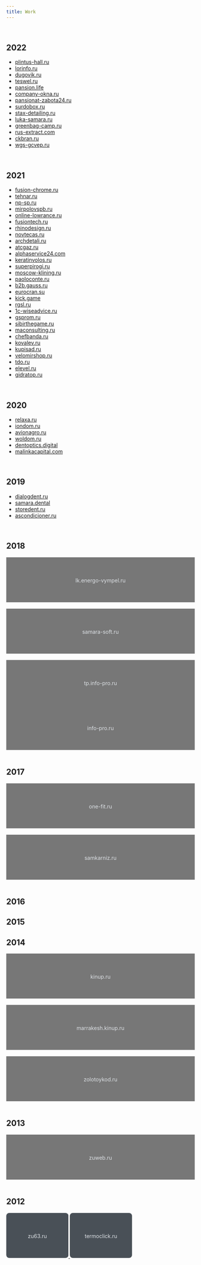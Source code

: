 ```yaml
---
title: Work
---
```


<br>

## 2022

- [plintus-hall.ru](/work/plintus-hall.ru)
- [lorinfo.ru](/work/lorinfo.ru)
- [dugovik.ru](/work/dugovik.ru)
- [teswel.ru](/work/teswel.ru)
- [pansion.life](/work/pansion.life)
- [company-okna.ru](/work/company-okna.ru)
- [pansionat-zabota24.ru](/work/pansionat-zabota24.ru)
- [surdobox.ru](/work/surdobox.ru)
- [stax-detailing.ru](/work/stax-detailing.ru)
- [luka-samara.ru](/work/luka-samara.ru)
- [greenbag-camp.ru](/work/greenbag-camp.ru)
- [rus-extract.com](/work/rus-extract.com)
- [ckbran.ru](/work/ckbran.ru)
- [wgs-gcvep.ru](/work/wgs-gcvep.ru)

<br>

## 2021

- [fusion-chrome.ru](/work/fusion-chrome.ru)
- [tehnar.ru](/work/tehnar.ru)
- [np-sp.ru](/work/np-sp.ru)
- [mirpolovspb.ru](/work/mirpolovspb.ru)
- [online-lowrance.ru](/work/online-lowrance.ru)
- [fusiontech.ru](/work/fusiontech.ru)
- [rhinodesign.ru](/work/rhinodesign.ru)
- [novtecas.ru](/work/novtecas.ru)
- [archdetali.ru](/work/archdetali.ru)
- [atcgaz.ru](/work/atcgaz.ru)
- [alphaservice24.com](/work/alphaservice24.com)
- [keratinvolos.ru](/work/keratinvolos.ru)
- [superpirogi.ru](/work/superpirogi.ru)
- [moscow-klining.ru](/work/moscow-klining.ru)
- [paoloconte.ru](/work/paoloconte.ru)
- [b2b.gauss.ru](/work/b2b.gauss.ru)
- [eurocran.su](/work/eurocran.su)
- [kick.game](/work/kick.game)
- [rgsl.ru](/work/rgsl.ru)
- [1c-wiseadvice.ru](/work/1c-wiseadvice.ru)
- [gsprom.ru](/work/gsprom.ru)
- [sibirthegame.ru](/work/sibirthegame.ru)
- [maconsulting.ru](/work/maconsulting.ru)
- [chefbanda.ru](/work/chefbanda.ru)
- [kovalev.ru](/work/kovalev.ru)
- [kupisad.ru](/work/kupisad.ru)
- [velomirshop.ru](/work/velomirshop.ru)
- [tdo.ru](/work/tdo.ru)
- [elevel.ru](/work/elevel.ru)
- [gidratop.ru](/work/gidratop.ru)

<br>

## 2020

- [relaxa.ru](/work/relaxa.ru)
- [iondom.ru](/work/iondom.ru)
- [avionagro.ru](/work/avionagro.ru)
- [woldom.ru](/work/woldom.ru)
- [dentoptics.digital](/work/dentoptics.digital)
- [malinkacapital.com](/work/malinkacapital.com)

<br>

## 2019

- [dialogdent.ru](/work/dialogdent.ru)
- [samara.dental](/work/samara.dental)
- [storedent.ru](/work/storedent.ru)
- [ascondicioner.ru](/work/ascondicioner.ru)

<br>

## 2018

<!--
- [lk.energo-vympel.ru](/work/lk.energo-vympel.ru)
- [samara-soft.ru](/work/samara-soft.ru)
- [tp.info-pro.ru](/work/tp.info-pro.ru)
- [info-pro.ru](/work/info-pro.ru)
-->

<div class="d-flex">
  <a href="/work/lk.energo-vympel.ru">
    <svg xmlns="http://www.w3.org/2000/svg" width="100%" height="120" role="img" aria-label="lk.energo-vympel.ru">
      <title>lk.energo-vympel.ru</title>
      <rect width="100%" height="100%" fill="#777"></rect>
      <text x="50%" y="50%" fill="#dee2e6" dy=".5em" text-anchor="middle">lk.energo-vympel.ru</text>
    </svg>
  </a>
  &nbsp;
  <a href="/work/samara-soft.ru">
    <svg xmlns="http://www.w3.org/2000/svg" width="100%" height="120" role="img" aria-label="samara-soft.ru">
      <title>samara-soft.ru</title>
      <rect width="100%" height="100%" fill="#777"></rect>
      <text x="50%" y="50%" fill="#dee2e6" dy=".5em" text-anchor="middle">samara-soft.ru</text>
    </svg>
  </a>
  &nbsp;
  <a href="/work/tp.info-pro.ru">
    <svg xmlns="http://www.w3.org/2000/svg" width="100%" height="120" role="img" aria-label="tp.info-pro.ru">
      <title>tp.info-pro.ru</title>
      <rect width="100%" height="100%" fill="#777"></rect>
      <text x="50%" y="50%" fill="#dee2e6" dy=".5em" text-anchor="middle">tp.info-pro.ru</text>
    </svg>
  </a>
</div>
<div class="d-flex">
  <a href="/work/info-pro.ru">
    <svg xmlns="http://www.w3.org/2000/svg" width="100%" height="120" role="img" aria-label="info-pro.ru">
      <title>info-pro.ru</title>
      <rect width="100%" height="100%" fill="#777"></rect>
      <text x="50%" y="50%" fill="#dee2e6" dy=".5em" text-anchor="middle">info-pro.ru</text>
    </svg>
  </a>
</div>

<br/>

## 2017

<!--
- [one-fit.ru](/work/one-fit.ru)
- [samkarniz.ru](/work/samkarniz.ru)
-->

<div class="d-flex">
  <a href="/work/one-fit.ru">
    <svg xmlns="http://www.w3.org/2000/svg" width="100%" height="120" role="img" aria-label="one-fit.ru">
      <title>one-fit.ru</title>
      <rect width="100%" height="100%" fill="#777"></rect>
      <text x="50%" y="50%" fill="#dee2e6" dy=".5em" text-anchor="middle">one-fit.ru</text>
    </svg>
  </a>
  &nbsp;
  <a href="/work/kinup.ru">
    <svg xmlns="http://www.w3.org/2000/svg" width="100%" height="120" role="img" aria-label="samkarniz.ru">
      <title>samkarniz.ru</title>
      <rect width="100%" height="100%" fill="#777"></rect>
      <text x="50%" y="50%" fill="#dee2e6" dy=".5em" text-anchor="middle">samkarniz.ru</text>
    </svg>
  </a>
</div>

<br/>

## 2016

## 2015

## 2014

<!--
- [kinup.ru](/work/kinup.ru)
- [marrakesh.kinup.ru](/work/marrakesh.kinup.ru)
- [zolotoykod.ru](/work/zolotoykod.ru)
-->

<div class="d-flex">
  <a href="/work/kinup.ru">
    <svg xmlns="http://www.w3.org/2000/svg" width="100%" height="120" role="img" aria-label="kinup.ru">
      <title>kinup.ru</title>
      <rect width="100%" height="100%" fill="#777"></rect>
      <text x="50%" y="50%" fill="#dee2e6" dy=".5em" text-anchor="middle">kinup.ru</text>
    </svg>
  </a>
  &nbsp;
  <a href="/work/marrakesh.kinup.ru">
    <svg xmlns="http://www.w3.org/2000/svg" width="100%" height="120" role="img" aria-label="marrakesh.kinup.ru">
      <title>marrakesh.kinup.ru</title>
      <rect width="100%" height="100%" fill="#777"></rect>
      <text x="50%" y="50%" fill="#dee2e6" dy=".5em" text-anchor="middle">marrakesh.kinup.ru</text>
    </svg>
  </a>
  &nbsp;
  <a href="/work/zolotoykod.ru">
    <svg xmlns="http://www.w3.org/2000/svg" width="100%" height="120" role="img" aria-label="zolotoykod.ru">
      <title>zolotoykod.ru</title>
      <rect width="100%" height="100%" fill="#777"></rect>
      <text x="50%" y="50%" fill="#dee2e6" dy=".5em" text-anchor="middle">zolotoykod.ru</text>
    </svg>
  </a>
</div>

<br/>

## 2013

<!-- - [zuweb.ru](/work/zuweb.ru) -->

<div class="d-flex">
  <a href="/work/zuweb.ru">
    <svg xmlns="http://www.w3.org/2000/svg" width="100%" height="120" role="img" aria-label="zuweb.ru">
      <title>zuweb.ru</title>
      <rect width="100%" height="100%" fill="#777"></rect>
      <text x="50%" y="50%" fill="#dee2e6" dy=".5em" text-anchor="middle">zuweb.ru</text>
    </svg>
  </a>
</div>

<br/>

## 2012

<!-- - [zu63.ru](/work/zu63.ru) -->
<!-- - [termoclick.ru](/work/termoclick.ru) -->

<!-- <div> -->
  <a href="/work/zu63.ru">
    <svg xmlns="http://www.w3.org/2000/svg" width="33%" height="120" role="img" aria-label="zu63.ru">
      <title>zu63.ru</title>
      <rect width="100%" height="100%" rx="8" ry="8" fill="#495057"></rect>
      <text x="50%" y="50%" fill="#dee2e6" dy=".5em" text-anchor="middle">zu63.ru</text>
    </svg>
  </a>
  <a href="/work/termoclick.ru">
    <svg xmlns="http://www.w3.org/2000/svg" width="33%" height="120" role="img" aria-label="termoclick.ru">
      <title>termoclick.ru</title>
      <rect width="100%" height="100%" rx="8" ry="8" fill="#495057"></rect>
      <text x="50%" y="50%" fill="#dee2e6" dy=".5em" text-anchor="middle">termoclick.ru</text>
    </svg>
  </a>
<!-- </div> -->

<br/><br/><br/>
